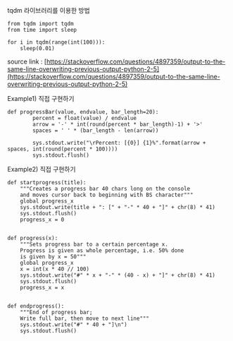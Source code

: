 tqdm 라이브러리를 이용한 방법

```
from tqdm import tqdm
from time import sleep

for i in tqdm(range(int(100))):
    sleep(0.01)
```

source link : [https://stackoverflow.com/questions/4897359/output-to-the-same-line-overwriting-previous-output-python-2-5](https://stackoverflow.com/questions/4897359/output-to-the-same-line-overwriting-previous-output-python-2-5)

Example1) 직접 구현하기

```
def progressBar(value, endvalue, bar_length=20):
        percent = float(value) / endvalue
        arrow = '-' * int(round(percent * bar_length)-1) + '>'
        spaces = ' ' * (bar_length - len(arrow))

        sys.stdout.write("\rPercent: [{0}] {1}%".format(arrow + spaces, int(round(percent * 100))))
        sys.stdout.flush()
```


Example2) 직접 구현하기

```
def startprogress(title):
    """Creates a progress bar 40 chars long on the console
    and moves cursor back to beginning with BS character"""
    global progress_x
    sys.stdout.write(title + ": [" + "-" * 40 + "]" + chr(8) * 41)
    sys.stdout.flush()
    progress_x = 0


def progress(x):
    """Sets progress bar to a certain percentage x.
    Progress is given as whole percentage, i.e. 50% done
    is given by x = 50"""
    global progress_x
    x = int(x * 40 // 100)                      
    sys.stdout.write("#" * x + "-" * (40 - x) + "]" + chr(8) * 41)
    sys.stdout.flush()
    progress_x = x


def endprogress():
    """End of progress bar;
    Write full bar, then move to next line"""
    sys.stdout.write("#" * 40 + "]\n")
    sys.stdout.flush()
```